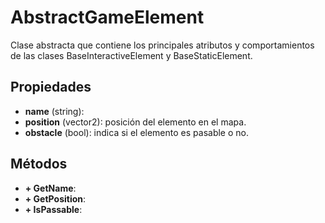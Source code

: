 # AbstractGameElement

Clase abstracta que contiene los principales atributos y comportamientos de las clases BaseInteractiveElement y BaseStaticElement.

## Propiedades

- **name** (string):
- **position** (vector2): posición del elemento en el mapa.
- **obstacle** (bool): indica si el elemento es pasable o no.

## Métodos

- **+ GetName**:
- **+ GetPosition**:
- **+ IsPassable**:
